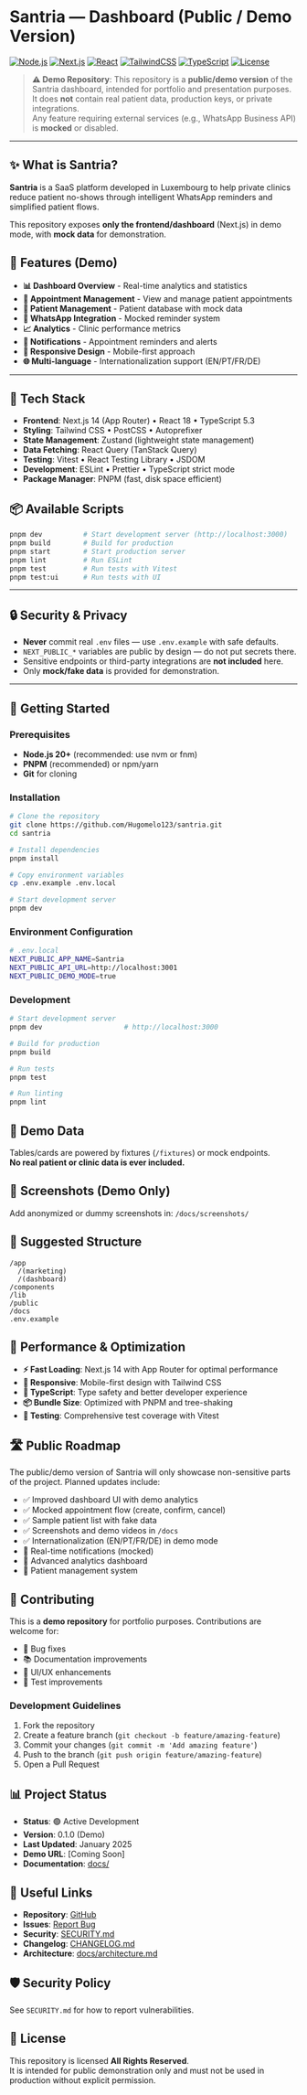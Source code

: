 # Santria — Dashboard (Public / Demo Version)

[![Node.js](https://img.shields.io/badge/node-20-green)]()
[![Next.js](https://img.shields.io/badge/next.js-14-black)]()
[![React](https://img.shields.io/badge/react-18-blue)]()
[![TailwindCSS](https://img.shields.io/badge/tailwindcss-latest-06B6D4)]()
[![TypeScript](https://img.shields.io/badge/typescript-5.3-blue)]()
[![License](https://img.shields.io/badge/license-All%20Rights%20Reserved-red)]()

> **⚠️ Demo Repository**: This repository is a **public/demo version** of the Santria dashboard, intended for portfolio and presentation purposes.  
> It does **not** contain real patient data, production keys, or private integrations.  
> Any feature requiring external services (e.g., WhatsApp Business API) is **mocked** or disabled.

---

## ✨ What is Santria?
**Santria** is a SaaS platform developed in Luxembourg to help private clinics reduce patient no-shows through intelligent WhatsApp reminders and simplified patient flows.  

This repository exposes **only the frontend/dashboard** (Next.js) in demo mode, with **mock data** for demonstration.

## 🎯 Features (Demo)
- **📊 Dashboard Overview** - Real-time analytics and statistics
- **📅 Appointment Management** - View and manage patient appointments
- **👥 Patient Management** - Patient database with mock data
- **📱 WhatsApp Integration** - Mocked reminder system
- **📈 Analytics** - Clinic performance metrics
- **🔔 Notifications** - Appointment reminders and alerts
- **📱 Responsive Design** - Mobile-first approach
- **🌐 Multi-language** - Internationalization support (EN/PT/FR/DE)

---

## 🧱 Tech Stack
- **Frontend**: Next.js 14 (App Router) • React 18 • TypeScript 5.3
- **Styling**: Tailwind CSS • PostCSS • Autoprefixer
- **State Management**: Zustand (lightweight state management)
- **Data Fetching**: React Query (TanStack Query)
- **Testing**: Vitest • React Testing Library • JSDOM
- **Development**: ESLint • Prettier • TypeScript strict mode
- **Package Manager**: PNPM (fast, disk space efficient)

## 📦 Available Scripts
```bash
pnpm dev          # Start development server (http://localhost:3000)
pnpm build        # Build for production
pnpm start        # Start production server
pnpm lint         # Run ESLint
pnpm test         # Run tests with Vitest
pnpm test:ui      # Run tests with UI
```

---

## 🔒 Security & Privacy
- **Never** commit real `.env` files — use `.env.example` with safe defaults.  
- `NEXT_PUBLIC_*` variables are public by design — do not put secrets there.  
- Sensitive endpoints or third-party integrations are **not included** here.  
- Only **mock/fake data** is provided for demonstration.  

---

## 🚀 Getting Started

### Prerequisites
- **Node.js 20+** (recommended: use nvm or fnm)
- **PNPM** (recommended) or npm/yarn
- **Git** for cloning

### Installation
```bash
# Clone the repository
git clone https://github.com/Hugomelo123/santria.git
cd santria

# Install dependencies
pnpm install

# Copy environment variables
cp .env.example .env.local

# Start development server
pnpm dev
```

### Environment Configuration
```bash
# .env.local
NEXT_PUBLIC_APP_NAME=Santria
NEXT_PUBLIC_API_URL=http://localhost:3001
NEXT_PUBLIC_DEMO_MODE=true
```

### Development
```bash
# Start development server
pnpm dev                    # http://localhost:3000

# Build for production
pnpm build

# Run tests
pnpm test

# Run linting
pnpm lint
```

## 🧪 Demo Data
Tables/cards are powered by fixtures (`/fixtures`) or mock endpoints.  
**No real patient or clinic data is ever included.**

## 📸 Screenshots (Demo Only)
Add anonymized or dummy screenshots in: `/docs/screenshots/`

## 📁 Suggested Structure
```
/app
  /(marketing)
  /(dashboard)
/components
/lib
/public
/docs
.env.example
```

## 🚀 Performance & Optimization
- **⚡ Fast Loading**: Next.js 14 with App Router for optimal performance
- **📱 Responsive**: Mobile-first design with Tailwind CSS
- **🔧 TypeScript**: Type safety and better developer experience
- **📦 Bundle Size**: Optimized with PNPM and tree-shaking
- **🧪 Testing**: Comprehensive test coverage with Vitest

## 🛣️ Public Roadmap
The public/demo version of Santria will only showcase non-sensitive parts of the project. Planned updates include:
- ✅ Improved dashboard UI with demo analytics
- ✅ Mocked appointment flow (create, confirm, cancel)
- ✅ Sample patient list with fake data
- ✅ Screenshots and demo videos in `/docs`
- ✅ Internationalization (EN/PT/FR/DE) in demo mode
- 🔄 Real-time notifications (mocked)
- 🔄 Advanced analytics dashboard
- 🔄 Patient management system

## 🤝 Contributing
This is a **demo repository** for portfolio purposes. Contributions are welcome for:
- 🐛 Bug fixes
- 📚 Documentation improvements
- 🎨 UI/UX enhancements
- 🧪 Test improvements

### Development Guidelines
1. Fork the repository
2. Create a feature branch (`git checkout -b feature/amazing-feature`)
3. Commit your changes (`git commit -m 'Add amazing feature'`)
4. Push to the branch (`git push origin feature/amazing-feature`)
5. Open a Pull Request

## 📊 Project Status
- **Status**: 🟢 Active Development
- **Version**: 0.1.0 (Demo)
- **Last Updated**: January 2025
- **Demo URL**: [Coming Soon]
- **Documentation**: [docs/](./docs/)

## 🔗 Useful Links
- **Repository**: [GitHub](https://github.com/Hugomelo123/santria)
- **Issues**: [Report Bug](https://github.com/Hugomelo123/santria/issues)
- **Security**: [SECURITY.md](./SECURITY.md)
- **Changelog**: [CHANGELOG.md](./docs/CHANGELOG.md)
- **Architecture**: [docs/architecture.md](./docs/architecture.md)

## 🛡️ Security Policy
See `SECURITY.md` for how to report vulnerabilities.

## 📜 License
This repository is licensed **All Rights Reserved**.  
It is intended for public demonstration only and must not be used in production without explicit permission.